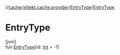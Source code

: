 //[cache](../../../index.md)/[xlitekt.cache.provider](../index.md)/[EntryType](index.md)/[EntryType](-entry-type.md)

# EntryType

[jvm]\
fun [EntryType](-entry-type.md)(id: [Int](https://kotlinlang.org/api/latest/jvm/stdlib/kotlin/-int/index.html) = -1)
